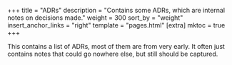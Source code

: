 +++
title = "ADRs"
description = "Contains some ADRs, which are internal notes on decisions made."
weight = 300
sort_by = "weight"
insert_anchor_links = "right"
template = "pages.html"
[extra]
mktoc = true
+++

This contains a list of ADRs, most of them are from very early. It
often just contains notes that could go nowhere else, but still should
be captured.
